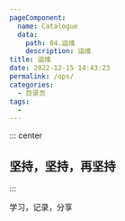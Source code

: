 ```yaml
---
pageComponent:
  name: Catalogue
  data:
    path: 04.运维
    description: 运维
title: 运维
date: 2022-12-15 14:43:23
permalink: /ops/
categories:
  - 目录页
tags:
  - 
---
```


::: center

## 坚持，坚持，再坚持

:::

学习，记录，分享
